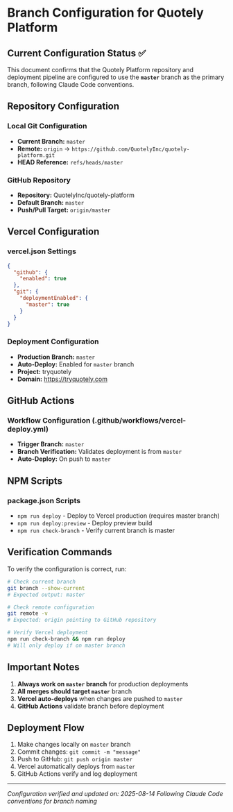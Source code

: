 # Branch Configuration for Quotely Platform

## Current Configuration Status ✅

This document confirms that the Quotely Platform repository and deployment pipeline are configured to use the **`master`** branch as the primary branch, following Claude Code conventions.

## Repository Configuration

### Local Git Configuration
- **Current Branch:** `master`
- **Remote:** `origin` → `https://github.com/QuotelyInc/quotely-platform.git`
- **HEAD Reference:** `refs/heads/master`

### GitHub Repository
- **Repository:** QuotelyInc/quotely-platform
- **Default Branch:** `master`
- **Push/Pull Target:** `origin/master`

## Vercel Configuration

### vercel.json Settings
```json
{
  "github": {
    "enabled": true
  },
  "git": {
    "deploymentEnabled": {
      "master": true
    }
  }
}
```

### Deployment Configuration
- **Production Branch:** `master`
- **Auto-Deploy:** Enabled for `master` branch
- **Project:** tryquotely
- **Domain:** https://tryquotely.com

## GitHub Actions

### Workflow Configuration (.github/workflows/vercel-deploy.yml)
- **Trigger Branch:** `master`
- **Branch Verification:** Validates deployment is from `master`
- **Auto-Deploy:** On push to `master`

## NPM Scripts

### package.json Scripts
- `npm run deploy` - Deploy to Vercel production (requires master branch)
- `npm run deploy:preview` - Deploy preview build
- `npm run check-branch` - Verify current branch is master

## Verification Commands

To verify the configuration is correct, run:

```bash
# Check current branch
git branch --show-current
# Expected output: master

# Check remote configuration
git remote -v
# Expected: origin pointing to GitHub repository

# Verify Vercel deployment
npm run check-branch && npm run deploy
# Will only deploy if on master branch
```

## Important Notes

1. **Always work on `master` branch** for production deployments
2. **All merges should target `master`** branch
3. **Vercel auto-deploys** when changes are pushed to `master`
4. **GitHub Actions** validate branch before deployment

## Deployment Flow

1. Make changes locally on `master` branch
2. Commit changes: `git commit -m "message"`
3. Push to GitHub: `git push origin master`
4. Vercel automatically deploys from `master`
5. GitHub Actions verify and log deployment

---

*Configuration verified and updated on: 2025-08-14*
*Following Claude Code conventions for branch naming*